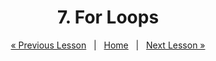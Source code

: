 <h1 align="center">7. For Loops</h1>

<p align="center">
    <a href="https://github.com/SoftUni/Free-Java-Certification-Course/blob/main/lessons/06-Advanced-Conditional-Statements.md">« Previous Lesson</a> &nbsp; | &nbsp; <a href="https://github.com/SoftUni/Free-Java-Certification-Course">Home</a> &nbsp; | &nbsp; <a href="https://github.com/SoftUni/Free-Java-Certification-Course/blob/main/lessons/08-While-Loops.md">Next Lesson »</a>
</p>